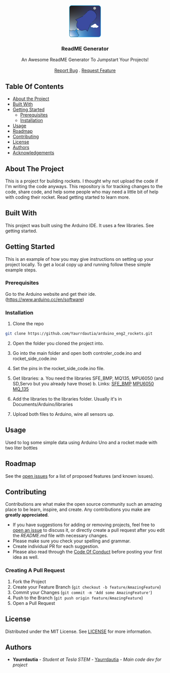 <br/>
<p align="center">
  <a href="https://github.com/Yaurrdautia/arduino_eng2_rockets">
    <img src="assets/logo.png" alt="Logo" width="100" height="100">
  </a>

  <h3 align="center">ReadME Generator</h3>

  <p align="center">
    An Awesome ReadME Generator To Jumpstart Your Projects!
    <br/>
    <br/>
    <a href="https://github.com/Yaurrdautia/arduino_eng2_rockets/issues">Report Bug</a>
    .
    <a href="https://github.com/Yaurrdautia/arduino_eng2_rockets/issues">Request Feature</a>
  </p>
</p>

## Table Of Contents

* [About the Project](#about-the-project)
* [Built With](#built-with)
* [Getting Started](#getting-started)
  * [Prerequisites](#prerequisites)
  * [Installation](#installation)
* [Usage](#usage)
* [Roadmap](#roadmap)
* [Contributing](#contributing)
* [License](#license)
* [Authors](#authors)
* [Acknowledgements](#acknowledgements)

## About The Project

This is a project for building rockets. I thought why not upload the code if I'm writing the code anyways. This repository is for tracking changes to the code, share code, and help some people who may need a little bit of help with coding their rocket. Read getting started to learn more.

## Built With

This project was built using the Arduino IDE. It uses a few libraries. See getting started. 

## Getting Started

This is an example of how you may give instructions on setting up your project locally.
To get a local copy up and running follow these simple example steps.

### Prerequisites

Go to the Arduino website and get their ide. (https://www.arduino.cc/en/software)

### Installation

1. Clone the repo

```sh
git clone https://github.com/Yaurrdautia/arduino_eng2_rockets.git
```
2. Open the folder you cloned the project into. 

3. Go into the main folder and open both controler_code.ino and rocket_side_code.ino

4. Set the pins in the rocket_side_code.ino file.

5. Get libraries:
     a. You need the libraries SFE_BMP, MQ135, MPU6050 (and SD,Servo but you already have those)
     b. Links: 
          [SFE_BMP](https://github.com/LowPowerLab/SFE_BMP180)
          [MPU6050](https://github.com/ElectronicCats/mpu6050)
          [MQ_135](https://github.com/Phoenix1747/MQ135)
6. Add the libraries to the libraries folder. Usually it's in Documents/Arduino/libraries
7. Upload both files to Arduino, wire all sensors up.



## Usage

Used to log some simple data using Arduino Uno and a rocket made with two liter bottles

## Roadmap

See the [open issues](https://github.com/Yaurrdautia/arduino_eng2_rockets/issues) for a list of proposed features (and known issues).

## Contributing

Contributions are what make the open source community such an amazing place to be learn, inspire, and create. Any contributions you make are **greatly appreciated**.
* If you have suggestions for adding or removing projects, feel free to [open an issue](https://github.com/Yaurrdautia/arduino_eng2_rockets/issues/new) to discuss it, or directly create a pull request after you edit the *README.md* file with necessary changes.
* Please make sure you check your spelling and grammar.
* Create individual PR for each suggestion.
* Please also read through the [Code Of Conduct](https://github.com/ShaanCoding/ReadME-Generator/blob/main/CODE_OF_CONDUCT.md) before posting your first idea as well.

### Creating A Pull Request

1. Fork the Project
2. Create your Feature Branch (`git checkout -b feature/AmazingFeature`)
3. Commit your Changes (`git commit -m 'Add some AmazingFeature'`)
4. Push to the Branch (`git push origin feature/AmazingFeature`)
5. Open a Pull Request

## License

Distributed under the MIT License. See [LICENSE](https://github.com/Yaurrdautia/arduino_eng2_rockets/blob/main/LICENSE) for more information.

## Authors

* **Yaurrdautia** - *Student at Tesla STEM* - [Yaurrdautia](https://github.com/Yaurrdautia) - *Main code dev for project*

